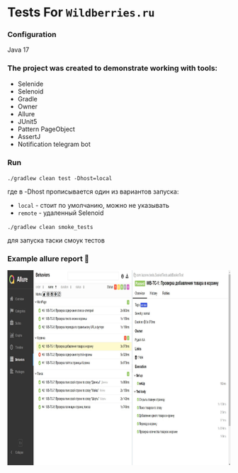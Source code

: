 # Tests For `Wildberries.ru`

### Configuration

Java 17

### The project was created to demonstrate working with tools:
- Selenide
- Selenoid
- Gradle
- Owner
- Allure
- JUnit5
- Pattern PageObject
- AssertJ
- Notification telegram bot

### Run
`./gradlew clean test -Dhost=local`

где в -Dhost прописывается один из вариантов запуска:

* `local` - стоит по умолчанию, можно не указывать
* `remote` - удаленный Selenoid

`./gradlew clean smoke_tests`

для запуска таски смоук тестов


### Example allure report :ghost:


<img src="https://github.com/vermontt/wildberries_example_tests/blob/master/notifications/%D0%A1%D0%BA%D1%80%D0%B8%D0%BD%D1%88%D0%BE%D1%82%20900.jpg" width="850" height="440"/>
